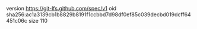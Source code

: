 version https://git-lfs.github.com/spec/v1
oid sha256:ac1a3139cb1b8829b8191f1ccbbd7d98df0ef85c039decbd019dcff64451c06c
size 110

